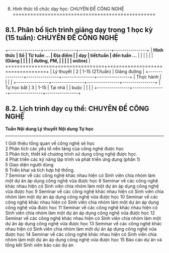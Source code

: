 8. Hình thức tổ chức dạy học: CHUYÊN ĐỀ CÔNG NGHỆ
=================================================

8.1. Phân bổ lịch trình giảng dạy trong 1 học kỳ (15 tuần): CHUYÊN ĐỀ CÔNG NGHỆ
-------------------------------------------------------------------------------

+----------------+----------------+----------------+----------------+
| **Hình thức    | **Số           | **Từ tuần ...  | **Địa điểm**   |
| dạy**          | tiết/tuần**    | đến tuần ...** |                |
|                |                |                | **(Giảng       |
|                |                |                | đường, PM,     |
|                |                |                | online)**      |
+================+================+================+================+
| Lý thuyết      | 2              | 1-15 (2T/tuần) | Giảng đường    |
+----------------+----------------+----------------+----------------+
| Thực hành      |                |                |                |
+----------------+----------------+----------------+----------------+
| Tự học bắt     | 3              | 1-15           | Tại nhà        |
| buộc           |                |                |                |
+----------------+----------------+----------------+----------------+

8.2. Lịch trình dạy cụ thể: CHUYÊN ĐỀ CÔNG NGHỆ
-----------------------------------------------

  **Tuần**   **Nội dung Lý thuyết**                                             **Nội dung Tự học**
  ---------- ------------------------------------------------------------------ ------------------------------------------------------------------
  1          Giới thiệu tổng quan về công nghệ sẽ học                           
  2          Phân tích các yếu tố nền tảng của công nghệ được học               
  3          Phân tích, thiết kế chương trình sử dụng công nghệ được học.       
  4          Phát triển các kỹ năng lập trình và phát triển ứng dụng (phần 1)   
  5          Giao diện người dùng                                               
  6          Triển khai và tích hợp hệ thống.                                   
  7          Seminar về các công nghệ khác nhau hiện có                         Sinh viên chia nhóm làm một dự án áp dụng công nghệ vừa được học
  8          Seminar về các công nghệ khác nhau hiện có                         Sinh viên chia nhóm làm một dự án áp dụng công nghệ vừa được học
  9          Seminar về các công nghệ khác nhau hiện có                         Sinh viên chia nhóm làm một dự án áp dụng công nghệ vừa được học
  10         Seminar về các công nghệ khác nhau hiện có                         Sinh viên chia nhóm làm một dự án áp dụng công nghệ vừa được học
  11         Seminar về các công nghệ khác nhau hiện có                         Sinh viên chia nhóm làm một dự án áp dụng công nghệ vừa được học
  12         Seminar về các công nghệ khác nhau hiện có                         Sinh viên chia nhóm làm một dự án áp dụng công nghệ vừa được học
  13         Seminar về các công nghệ khác nhau hiện có                         Sinh viên chia nhóm làm một dự án áp dụng công nghệ vừa được học
  14         Seminar về các công nghệ khác nhau hiện có                         Sinh viên chia nhóm làm một dự án áp dụng công nghệ vừa được học
  15         Báo cáo dự án và tổng kết                                          Sinh viên báo cáo dự án

